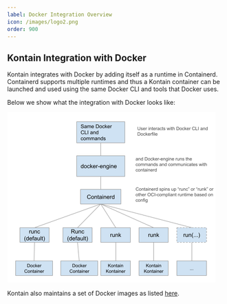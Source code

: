 ```yaml
---
label: Docker Integration Overview
icon: /images/logo2.png
order: 900
---
```


## Kontain Integration with Docker

Kontain integrates with Docker by adding itself as a runtime in Containerd.  Containerd supports multiple runtimes and thus a Kontain container can be launched and used using the same Docker CLI and tools that Docker uses.

Below we show what the integration with Docker looks like:

![test](/images/docker-runk.png)

Kontain also maintains a set of Docker images as listed [here](../getting_started/base_images/).